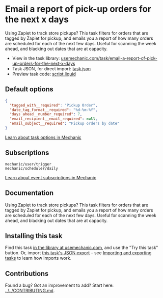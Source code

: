 # Email a report of pick-up orders for the next x days

Using Zapiet to track store pickups? This task filters for orders that are tagged by Zapiet for pickup, and emails you a report of how many orders are scheduled for each of the next few days. Useful for scanning the week ahead, and blacking out dates that are at capacity.

* View in the task library: [usemechanic.com/task/email-a-report-of-pick-up-orders-for-the-next-x-days](https://usemechanic.com/task/email-a-report-of-pick-up-orders-for-the-next-x-days)
* Task JSON, for direct import: [task.json](../../tasks/email-a-report-of-pick-up-orders-for-the-next-x-days.json)
* Preview task code: [script.liquid](./script.liquid)

## Default options

```json
{
  "tagged_with__required": "Pickup Order",
  "date_tag_format__required": "%d-%m-%Y",
  "days_ahead__number_required": 7,
  "email_recipient__email_required": null,
  "email_subject__required": "Pickup orders by date"
}
```

[Learn about task options in Mechanic](https://docs.usemechanic.com/article/471-task-options)

## Subscriptions

```liquid
mechanic/user/trigger
mechanic/scheduler/daily
```

[Learn about event subscriptions in Mechanic](https://docs.usemechanic.com/article/408-subscriptions)

## Documentation

Using Zapiet to track store pickups? This task filters for orders that are tagged by Zapiet for pickup, and emails you a report of how many orders are scheduled for each of the next few days. Useful for scanning the week ahead, and blacking out dates that are at capacity.

## Installing this task

Find this task [in the library at usemechanic.com](https://usemechanic.com/task/email-a-report-of-pick-up-orders-for-the-next-x-days), and use the "Try this task" button. Or, import [this task's JSON export](../../tasks/email-a-report-of-pick-up-orders-for-the-next-x-days.json) – see [Importing and exporting tasks](https://docs.usemechanic.com/article/505-importing-and-exporting-tasks) to learn how imports work.

## Contributions

Found a bug? Got an improvement to add? Start here: [../../CONTRIBUTING.md](../../CONTRIBUTING.md).
